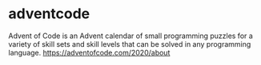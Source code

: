 # adventcode
Advent of Code is an Advent calendar of small programming puzzles for a variety of skill sets and skill levels that can be solved in any programming language. 
https://adventofcode.com/2020/about
